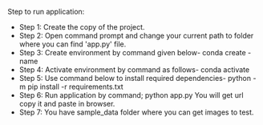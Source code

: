 Step to run application:
- Step 1:	Create the copy of the project.
- Step 2: Open command prompt and change your current path 
to folder where you can find 'app.py' file.
- Step 3: Create environment by command given below-
conda create -name <environment name>
- Step 4: Activate environment by command as follows-
conda activate <environment name>
- Step 5: Use command below to install required dependencies-
python -m pip install -r requirements.txt
- Step 6: Run application by command;
python app.py
You will get url copy it and paste in browser.
- Step 7: You have sample_data folder where you can get images to test.
